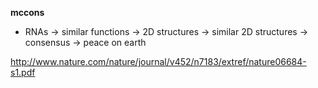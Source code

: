 **mccons**
* RNAs -> similar functions -> 2D structures -> similar 2D structures -> consensus -> peace on earth

http://www.nature.com/nature/journal/v452/n7183/extref/nature06684-s1.pdf

